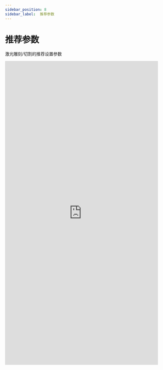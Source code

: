 ```yaml
---
sidebar_position: 8
sidebar_label:  推荐参数
---
```


# 推荐参数

激光雕刻/切割的推荐设置参数


<iframe width="100%" height="1000" src="https://wiki.elecfreaks.com/cs/"  frameborder="0" allow="accelerometer; autoplay; clipboard-write; encrypted-media; gyroscope; picture-in-picture" allowfullscreen></iframe>
